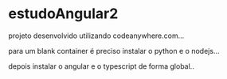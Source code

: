 # estudoAngular2

projeto desenvolvido utilizando codeanywhere.com...


para um blank container é preciso instalar o python e o nodejs...

depois instalar o angular e o typescript de forma global..